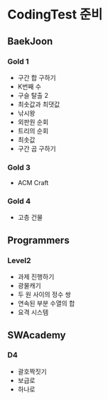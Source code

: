 # CodingTest 준비

## BaekJoon

### Gold 1

- 구간 합 구하기
- K번째 수
- 구슬 탈출 2
- 최솟값과 최댓값
- 낚시왕
- 외판원 순회
- 트리의 순회
- 최솟값
- 구간 곱 구하기

### Gold 3

- ACM Craft

### Gold 4

- 고층 건물

## Programmers

### Level2

- 과제 진행하기
- 광물캐기
- 두 원 사이의 정수 쌍
- 연속된 부분 수열의 합
- 요격 시스템

## SWAcademy

### D4

- 괄호짝짓기
- 보급로
- 하나로
